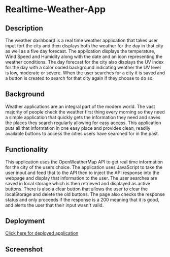 # Realtime-Weather-App

## Description

The weather dashboard is a real time weather application that takes user input fort the city and then displays both the weather for the day in that city as well as a five day forecast. The application displays the temperature, Wind Speed and Humidity along with the date and an icon representing the weather conditions. The day forecast for the city also displays the UV index for the day with a color coded background indicating weather the UV level is low, moderate or severe. When the user searches for a city it is saved and a button is created to search for that city again if they choose to do so. 

## Background 

Weather applications are an integral part of the modern world. The vast majority of people check the weather first thing every morning so they need a simple application that quickly gets the information they need and saves the places they search regularly allowing for easy access. This application puts all that information in one easy place and provides clean, readily available buttons to access the cities users have searched for in the past. 

## Functionality

This application uses the OpenWeatherMap API to get real time information for the city of the users choice. The application uses JavaScript to take the user input and feed that to the API then to inject the API response into the webpage and display that information to the user. The user searches are saved in local storage which is then retrieved and displayed as active buttons. There is also a clear button that allows the user to clear the localStorage and delete the old buttons. The page also checks the response status and only proceeds if the response is a 200 meaning that it is good, and alerts the user that their input wasn't valid. 

## Deployment 

[Click here for deployed application](https://will-neal.github.io/Realtime-Weather-App/)

## Screenshot